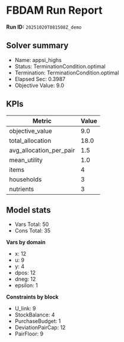 # FBDAM Run Report

**Run ID:** `20251020T081508Z_demo`

## Solver summary
- Name: appsi_highs
- Status: TerminationCondition.optimal
- Termination: TerminationCondition.optimal
- Elapsed Sec: 0.3987
- Objective Value: 9.0

## KPIs
| Metric | Value |
|---|---|
| objective_value | 9.0 |
| total_allocation | 18.0 |
| avg_allocation_per_pair | 1.5 |
| mean_utility | 1.0 |
| items | 4 |
| households | 3 |
| nutrients | 3 |

## Model stats
- Vars Total: 50
- Cons Total: 35

**Vars by domain**
- x: 12
- u: 9
- y: 4
- dpos: 12
- dneg: 12
- epsilon: 1

**Constraints by block**
- U_link: 9
- StockBalance: 4
- PurchaseBudget: 1
- DeviationPairCap: 12
- PairFloor: 9
